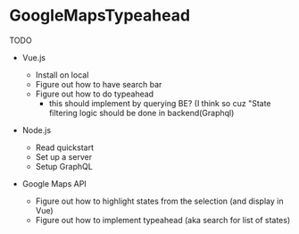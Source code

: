 # GoogleMapsTypeahead

TODO
- Vue.js
    - Install on local
    - Figure out how to have search bar
    - Figure out how to do typeahead
        - this should implement by querying BE? (I think so cuz "State filtering logic should be done in backend(Graphql)

- Node.js
    - Read quickstart
    - Set up a server
    - Setup GraphQL

- Google Maps API
    - Figure out how to highlight states from the selection (and display in Vue)
    - Figure out how to implement typeahead (aka search for list of states)

